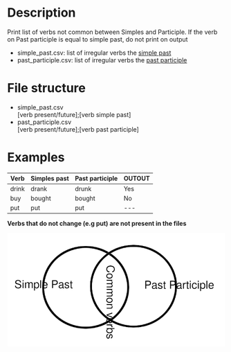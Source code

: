 # Description
Print list of verbs not common between Simples and Participle.
If the verb on Past participle is equal to simple past, do not print on output

* simple_past.csv: list of irregular verbs the [simple past](https://en.wiktionary.org/wiki/simple_past)
* past_participle.csv: list of irregular verbs the [past participle](https://en.wiktionary.org/wiki/past_participle)

# File structure
* simple_past.csv\
    [verb present/future];[verb simple past]
* past_participle.csv\
    [verb present/future];[verb past participle]

# Examples
| Verb  | Simples past | Past participle | OUTOUT |
|-------|--------------|-----------------|--------|
| drink | drank        | drunk           |  Yes   |
| buy   | bought       | bought          |  No    |
| put   | put          | put             |  ---   | 

**Verbs that do not change (e.g put) are not present in the files**

![Common verbs](sets.png "Groupss")
